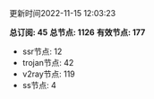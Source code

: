 更新时间2022-11-15 12:03:23

**总订阅: 45**
**总节点: 1126**
**有效节点: 177**
- ssr节点: 12
- trojan节点: 42
- v2ray节点: 119
- ss节点: 4
